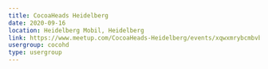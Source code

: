 ```yaml
---
title: CocoaHeads Heidelberg
date: 2020-09-16
location: Heidelberg Mobil, Heidelberg
link: https://www.meetup.com/CocoaHeads-Heidelberg/events/xqwxmrybcmbvb/
usergroup: cocohd
type: usergroup
---
```

